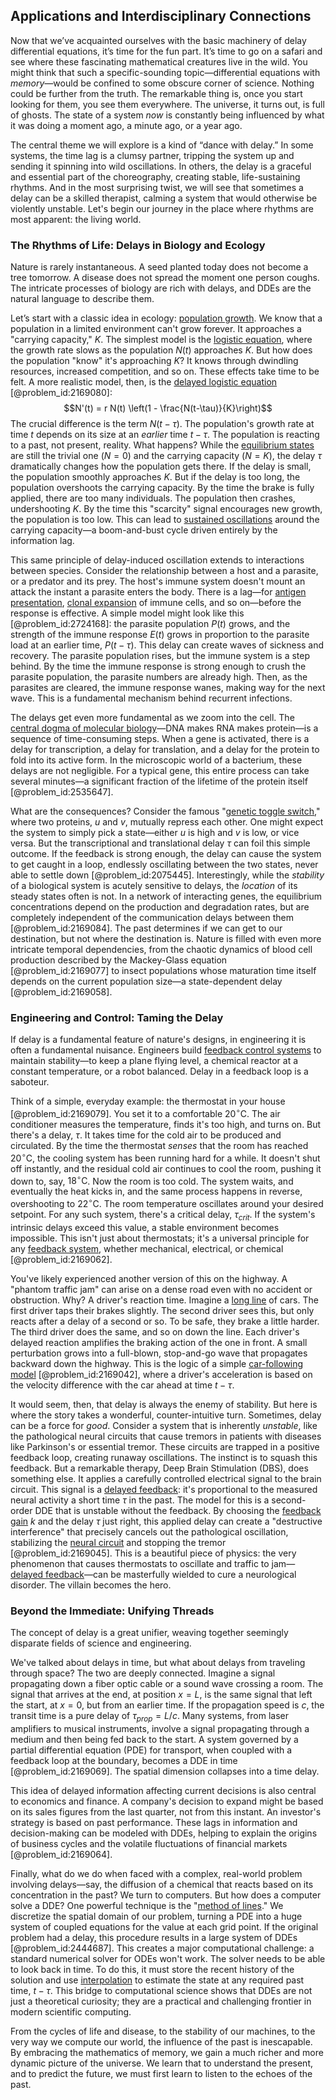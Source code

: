 ## Applications and Interdisciplinary Connections

Now that we’ve acquainted ourselves with the basic machinery of delay differential equations, it’s time for the fun part. It’s time to go on a safari and see where these fascinating mathematical creatures live in the wild. You might think that such a specific-sounding topic—differential equations with *memory*—would be confined to some obscure corner of science. Nothing could be further from the truth. The remarkable thing is, once you start looking for them, you see them everywhere. The universe, it turns out, is full of ghosts. The state of a system *now* is constantly being influenced by what it was doing a moment ago, a minute ago, or a year ago.

The central theme we will explore is a kind of “dance with delay.” In some systems, the time lag is a clumsy partner, tripping the system up and sending it spinning into wild oscillations. In others, the delay is a graceful and essential part of the choreography, creating stable, life-sustaining rhythms. And in the most surprising twist, we will see that sometimes a delay can be a skilled therapist, calming a system that would otherwise be violently unstable. Let's begin our journey in the place where rhythms are most apparent: the living world.

### The Rhythms of Life: Delays in Biology and Ecology

Nature is rarely instantaneous. A seed planted today does not become a tree tomorrow. A disease does not spread the moment one person coughs. The intricate processes of biology are rich with delays, and DDEs are the natural language to describe them.

Let’s start with a classic idea in ecology: [population growth](@article_id:138617). We know that a population in a limited environment can't grow forever. It approaches a "carrying capacity," $K$. The simplest model is the [logistic equation](@article_id:265195), where the growth rate slows as the population $N(t)$ approaches $K$. But how does the population "know" it's approaching $K$? It knows through dwindling resources, increased competition, and so on. These effects take time to be felt. A more realistic model, then, is the [delayed logistic equation](@article_id:177694) [@problem_id:2169080]:
$$N'(t) = r N(t) \left(1 - \frac{N(t-\tau)}{K}\right)$$
The crucial difference is the term $N(t-\tau)$. The population's growth rate at time $t$ depends on its size at an *earlier* time $t-\tau$. The population is reacting to a past, not present, reality. What happens? While the [equilibrium states](@article_id:167640) are still the trivial one ($N=0$) and the carrying capacity ($N=K$), the delay $\tau$ dramatically changes how the population gets there. If the delay is small, the population smoothly approaches $K$. But if the delay is too long, the population overshoots the carrying capacity. By the time the brake is fully applied, there are too many individuals. The population then crashes, undershooting $K$. By the time this "scarcity" signal encourages new growth, the population is too low. This can lead to [sustained oscillations](@article_id:202076) around the carrying capacity—a boom-and-bust cycle driven entirely by the information lag.

This same principle of delay-induced oscillation extends to interactions between species. Consider the relationship between a host and a parasite, or a predator and its prey. The host's immune system doesn't mount an attack the instant a parasite enters the body. There is a lag—for [antigen presentation](@article_id:138084), [clonal expansion](@article_id:193631) of immune cells, and so on—before the response is effective. A simple model might look like this [@problem_id:2724168]: the parasite population $P(t)$ grows, and the strength of the immune response $E(t)$ grows in proportion to the parasite load at an earlier time, $P(t-\tau)$. This delay can create waves of sickness and recovery. The parasite population rises, but the immune system is a step behind. By the time the immune response is strong enough to crush the parasite population, the parasite numbers are already high. Then, as the parasites are cleared, the immune response wanes, making way for the next wave. This is a fundamental mechanism behind recurrent infections.

The delays get even more fundamental as we zoom into the cell. The [central dogma of molecular biology](@article_id:148678)—DNA makes RNA makes protein—is a sequence of time-consuming steps. When a gene is activated, there is a delay for transcription, a delay for translation, and a delay for the protein to fold into its active form. In the microscopic world of a bacterium, these delays are not negligible. For a typical gene, this entire process can take several minutes—a significant fraction of the lifetime of the protein itself [@problem_id:2535647].

What are the consequences? Consider the famous "[genetic toggle switch](@article_id:183055)," where two proteins, $u$ and $v$, mutually repress each other. One might expect the system to simply pick a state—either $u$ is high and $v$ is low, or vice versa. But the transcriptional and translational delay $\tau$ can foil this simple outcome. If the feedback is strong enough, the delay can cause the system to get caught in a loop, endlessly oscillating between the two states, never able to settle down [@problem_id:2075445]. Interestingly, while the *stability* of a biological system is acutely sensitive to delays, the *location* of its steady states often is not. In a network of interacting genes, the equilibrium concentrations depend on the production and degradation rates, but are completely independent of the communication delays between them [@problem_id:2169084]. The past determines if we can get to our destination, but not where the destination is. Nature is filled with even more intricate temporal dependencies, from the chaotic dynamics of blood cell production described by the Mackey-Glass equation [@problem_id:2169077] to insect populations whose maturation time itself depends on the current population size—a state-dependent delay [@problem_id:2169058].

### Engineering and Control: Taming the Delay

If delay is a fundamental feature of nature's designs, in engineering it is often a fundamental nuisance. Engineers build [feedback control systems](@article_id:274223) to maintain stability—to keep a plane flying level, a chemical reactor at a constant temperature, or a robot balanced. Delay in a feedback loop is a saboteur.

Think of a simple, everyday example: the thermostat in your house [@problem_id:2169079]. You set it to a comfortable $20^\circ\text{C}$. The air conditioner measures the temperature, finds it's too high, and turns on. But there's a delay, $\tau$. It takes time for the cold air to be produced and circulated. By the time the thermostat *senses* that the room has reached $20^\circ\text{C}$, the cooling system has been running hard for a while. It doesn't shut off instantly, and the residual cold air continues to cool the room, pushing it down to, say, $18^\circ\text{C}$. Now the room is too cold. The system waits, and eventually the heat kicks in, and the same process happens in reverse, overshooting to $22^\circ\text{C}$. The room temperature oscillates around your desired setpoint. For any such system, there's a critical delay, $\tau_{crit}$. If the system's intrinsic delays exceed this value, a stable environment becomes impossible. This isn't just about thermostats; it's a universal principle for any [feedback system](@article_id:261587), whether mechanical, electrical, or chemical [@problem_id:2169062].

You've likely experienced another version of this on the highway. A "phantom traffic jam" can arise on a dense road even with no accident or obstruction. Why? A driver's reaction time. Imagine a [long line](@article_id:155585) of cars. The first driver taps their brakes slightly. The second driver sees this, but only reacts after a delay of a second or so. To be safe, they brake a little harder. The third driver does the same, and so on down the line. Each driver's delayed reaction amplifies the braking action of the one in front. A small perturbation grows into a full-blown, stop-and-go wave that propagates backward down the highway. This is the logic of a simple [car-following model](@article_id:163554) [@problem_id:2169042], where a driver's acceleration is based on the velocity difference with the car ahead at time $t-\tau$.

It would seem, then, that delay is always the enemy of stability. But here is where the story takes a wonderful, counter-intuitive turn. Sometimes, delay can be a force for *good*. Consider a system that is inherently *unstable*, like the pathological neural circuits that cause tremors in patients with diseases like Parkinson's or essential tremor. These circuits are trapped in a positive feedback loop, creating runaway oscillations. The instinct is to squash this feedback. But a remarkable therapy, Deep Brain Stimulation (DBS), does something else. It applies a carefully controlled electrical signal to the brain circuit. This signal is a [delayed feedback](@article_id:260337): it's proportional to the measured neural activity a short time $\tau$ in the past. The model for this is a second-order DDE that is unstable without the feedback. By choosing the [feedback gain](@article_id:270661) $k$ and the delay $\tau$ just right, this applied delay can create a "destructive interference" that precisely cancels out the pathological oscillation, stabilizing the [neural circuit](@article_id:168807) and stopping the tremor [@problem_id:2169045]. This is a beautiful piece of physics: the very phenomenon that causes thermostats to oscillate and traffic to jam—[delayed feedback](@article_id:260337)—can be masterfully wielded to cure a neurological disorder. The villain becomes the hero.

### Beyond the Immediate: Unifying Threads

The concept of delay is a great unifier, weaving together seemingly disparate fields of science and engineering.

We've talked about delays in time, but what about delays from traveling through space? The two are deeply connected. Imagine a signal propagating down a fiber optic cable or a sound wave crossing a room. The signal that arrives at the end, at position $x=L$, is the same signal that left the start, at $x=0$, but from an earlier time. If the propagation speed is $c$, the transit time is a pure delay of $\tau_{prop} = L/c$. Many systems, from laser amplifiers to musical instruments, involve a signal propagating through a medium and then being fed back to the start. A system governed by a partial differential equation (PDE) for transport, when coupled with a feedback loop at the boundary, becomes a DDE in time [@problem_id:2169069]. The spatial dimension collapses into a time delay.

This idea of delayed information affecting current decisions is also central to economics and finance. A company's decision to expand might be based on its sales figures from the last quarter, not from this instant. An investor's strategy is based on past performance. These lags in information and decision-making can be modeled with DDEs, helping to explain the origins of business cycles and the volatile fluctuations of financial markets [@problem_id:2169064].

Finally, what do we do when faced with a complex, real-world problem involving delays—say, the diffusion of a chemical that reacts based on its concentration in the past? We turn to computers. But how does a computer solve a DDE? One powerful technique is the "[method of lines](@article_id:142388)." We discretize the spatial domain of our problem, turning a PDE into a huge system of coupled equations for the value at each grid point. If the original problem had a delay, this procedure results in a large system of DDEs [@problem_id:2444687]. This creates a major computational challenge: a standard numerical solver for ODEs won't work. The solver needs to be able to look back in time. To do this, it must store the recent history of the solution and use [interpolation](@article_id:275553) to estimate the state at any required past time, $t-\tau$. This bridge to computational science shows that DDEs are not just a theoretical curiosity; they are a practical and challenging frontier in modern scientific computing.

From the cycles of life and disease, to the stability of our machines, to the very way we compute our world, the influence of the past is inescapable. By embracing the mathematics of memory, we gain a much richer and more dynamic picture of the universe. We learn that to understand the present, and to predict the future, we must first learn to listen to the echoes of the past.